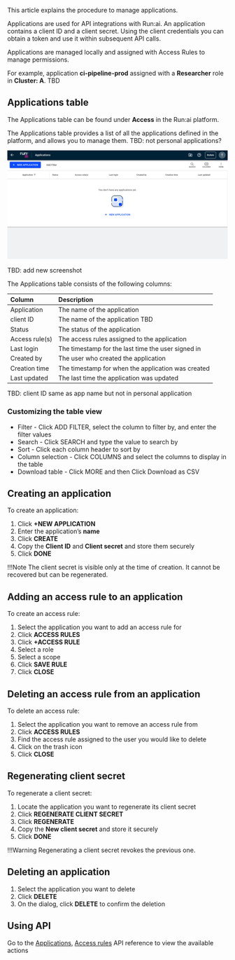 This article explains the procedure to manage applications.

Applications are used for API integrations with Run:ai. An application contains a client ID and a client secret. Using the client credentials you can obtain a token and use it within subsequent API calls.

Applications are managed locally and assigned with Access Rules to manage permissions.

For example, application **ci-pipeline-prod** assigned with a **Researcher** role in **Cluster: A**. TBD

## Applications table

The Applications table can be found under **Access** in the Run:ai platform.

The Applications table provides a list of all the applications defined in the platform, and allows you to manage them. TBD: not personal applications?

![](img/appstable.png)

TBD: add new screenshot

The Applications table consists of the following columns:

| Column | Description |
| :---- | :---- |
| Application | The name of the application |
| client ID | The name of the application TBD | 
| Status | The status of the application |
| Access rule(s) | The access rules assigned to the application |
| Last login | The timestamp for the last time the user signed in |
| Created by | The user who created the application |
| Creation time | The timestamp for when the application was created |
| Last updated | The last time the application was updated |

TBD: client ID same as app name but not in personal application

### Customizing the table view

* Filter \- Click ADD FILTER, select the column to filter by, and enter the filter values  
* Search \- Click SEARCH and type the value to search by  
* Sort \- Click each column header to sort by  
* Column selection \- Click COLUMNS and select the columns to display in the table  
* Download table \- Click MORE and then Click Download as CSV

## Creating an application

To create an application:

1. Click **\+NEW APPLICATION**  
2. Enter the application’s **name**  
3. Click **CREATE**  
4. Copy the **Client ID** and **Client secret** and store them securely
5. Click **DONE**

!!!Note
    The client secret is visible only at the time of creation. It cannot be recovered but can be regenerated.

## Adding an access rule to an application

To create an access rule:

1. Select the application you want to add an access rule for  
2. Click **ACCESS RULES**  
3. Click **\+ACCESS RULE**  
4. Select a role  
5. Select a scope  
6. Click **SAVE RULE**  
7. Click **CLOSE**

## Deleting an access rule from an application

To delete an access rule:

1. Select the application you want to remove an access rule from  
1. Click **ACCESS RULES**  
1. Find the access rule assigned to the user you would like to delete  
1. Click on the trash icon  
1. Click **CLOSE**

## Regenerating client secret

To regenerate a client secret:

1. Locate the application you want to regenerate its client secret 
2. Click **REGENERATE CLIENT SECRET**  
3. Click **REGENERATE**  
4. Copy the **New client secret** and store it securely
5. Click **DONE**

!!!Warning
    Regenerating a client secret revokes the previous one.


## Deleting an application

1. Select the application you want to delete  
1. Click **DELETE**  
1. On the dialog, click **DELETE** to confirm the deletion

## Using API

Go to the [Applications](https://app.run.ai/api/docs#tag/Applications), [Access rules](https://app.run.ai/api/docs#tag/Access-rules) API reference to view the available actions

